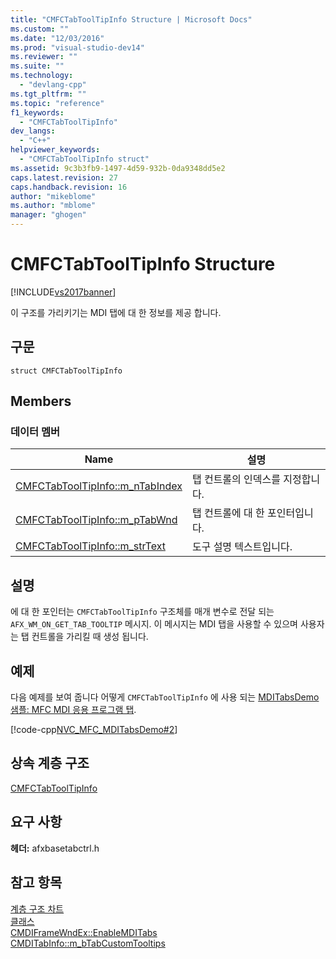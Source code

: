 ```yaml
---
title: "CMFCTabToolTipInfo Structure | Microsoft Docs"
ms.custom: ""
ms.date: "12/03/2016"
ms.prod: "visual-studio-dev14"
ms.reviewer: ""
ms.suite: ""
ms.technology: 
  - "devlang-cpp"
ms.tgt_pltfrm: ""
ms.topic: "reference"
f1_keywords: 
  - "CMFCTabToolTipInfo"
dev_langs: 
  - "C++"
helpviewer_keywords: 
  - "CMFCTabToolTipInfo struct"
ms.assetid: 9c3b3fb9-1497-4d59-932b-0da9348dd5e2
caps.latest.revision: 27
caps.handback.revision: 16
author: "mikeblome"
ms.author: "mblome"
manager: "ghogen"
---
```

# CMFCTabToolTipInfo Structure
[!INCLUDE[vs2017banner](../../assembler/inline/includes/vs2017banner.md)]

이 구조를 가리키기는 MDI 탭에 대 한 정보를 제공 합니다.  
  
## 구문  
  
```  
struct CMFCTabToolTipInfo  
```  
  
## Members  
  
### 데이터 멤버  
  
|Name|설명|  
|----------|--------|  
|[CMFCTabToolTipInfo::m\_nTabIndex](../Topic/CMFCTabToolTipInfo::m_nTabIndex.md)|탭 컨트롤의 인덱스를 지정합니다.|  
|[CMFCTabToolTipInfo::m\_pTabWnd](../Topic/CMFCTabToolTipInfo::m_pTabWnd.md)|탭 컨트롤에 대 한 포인터입니다.|  
|[CMFCTabToolTipInfo::m\_strText](../Topic/CMFCTabToolTipInfo::m_strText.md)|도구 설명 텍스트입니다.|  
  
## 설명  
 에 대 한 포인터는 `CMFCTabToolTipInfo` 구조체를 매개 변수로 전달 되는 `AFX_WM_ON_GET_TAB_TOOLTIP` 메시지.  이 메시지는 MDI 탭을 사용할 수 있으며 사용자는 탭 컨트롤을 가리킬 때 생성 됩니다.  
  
## 예제  
 다음 예제를 보여 줍니다 어떻게 `CMFCTabToolTipInfo` 에 사용 되는  [MDITabsDemo 샘플: MFC MDI 응용 프로그램 탭](../../top/visual-cpp-samples.md).  
  
 [!code-cpp[NVC_MFC_MDITabsDemo#2](../../mfc/reference/codesnippet/CPP/cmfctabtooltipinfo-structure_1.cpp)]  
  
## 상속 계층 구조  
 [CMFCTabToolTipInfo](../../mfc/reference/cmfctabtooltipinfo-structure.md)  
  
## 요구 사항  
 **헤더:** afxbasetabctrl.h  
  
## 참고 항목  
 [계층 구조 차트](../../mfc/hierarchy-chart.md)   
 [클래스](../../mfc/reference/mfc-classes.md)   
 [CMDIFrameWndEx::EnableMDITabs](../Topic/CMDIFrameWndEx::EnableMDITabs.md)   
 [CMDITabInfo::m\_bTabCustomTooltips](../Topic/CMDITabInfo::m_bTabCustomTooltips.md)